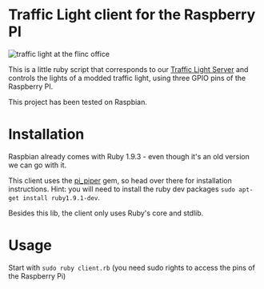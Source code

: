 # Traffic Light client for the Raspberry PI

![traffic light at the flinc office](http://i.imgur.com/3ZX9R.jpg)

This is a little ruby script that corresponds to our [Traffic Light Server](https://github.com/fabrik42/traffic-light-server) and controls the lights of a modded traffic light, using three GPIO pins of the Raspberry PI.

This project has been tested on Raspbian.

# Installation

Raspbian already comes with Ruby 1.9.3 - even though it's an old version we can go with it.

This client uses the [pi_piper](https://github.com/jwhitehorn/pi_piper) gem, so head over there for installation instructions. Hint: you will need to install the ruby dev packages `sudo apt-get install ruby1.9.1-dev`.

Besides this lib, the client only uses Ruby's core and stdlib.

# Usage

Start with `sudo ruby client.rb` (you need sudo rights to access the pins of the Raspberry Pi)
